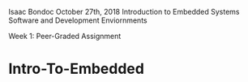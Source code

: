 Isaac Bondoc
October 27th, 2018
Introduction to Embedded Systems Software and Development Enviornments

Week 1: Peer-Graded Assignment
# Intro-To-Embedded

